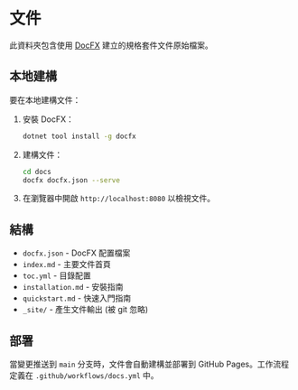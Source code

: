 # 文件

此資料夾包含使用 [DocFX](https://dotnet.github.io/docfx/) 建立的規格套件文件原始檔案。

## 本地建構

要在本地建構文件：

1. 安裝 DocFX：
   ```bash
   dotnet tool install -g docfx
   ```

2. 建構文件：
   ```bash
   cd docs
   docfx docfx.json --serve
   ```

3. 在瀏覽器中開啟 `http://localhost:8080` 以檢視文件。

## 結構

- `docfx.json` - DocFX 配置檔案
- `index.md` - 主要文件首頁
- `toc.yml` - 目錄配置
- `installation.md` - 安裝指南
- `quickstart.md` - 快速入門指南
- `_site/` - 產生文件輸出 (被 git 忽略)

## 部署

當變更推送到 `main` 分支時，文件會自動建構並部署到 GitHub Pages。工作流程定義在 `.github/workflows/docs.yml` 中。
